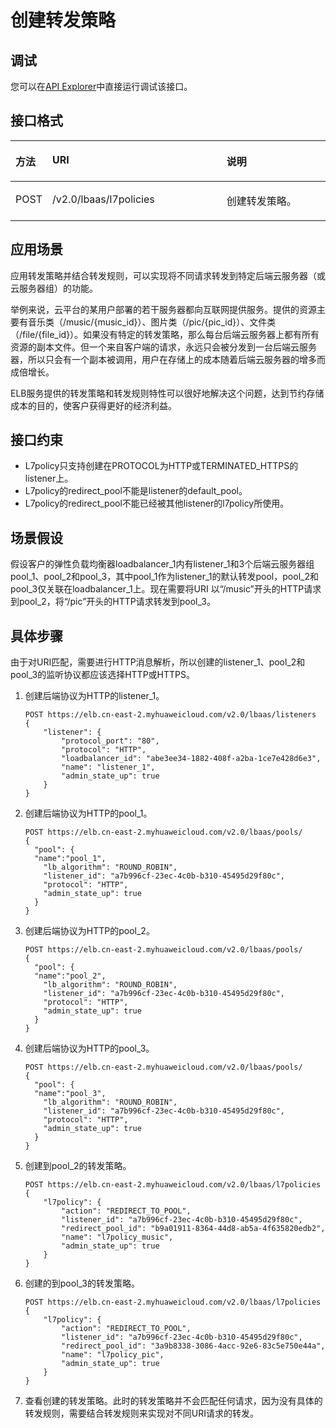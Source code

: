 # 创建转发策略<a name="elb_qs_0010"></a>

## 调试<a name="zh-cn_topic_0135706235_zh-cn_topic_0135706204_section3683205810399"></a>

您可以在[API Explorer](https://apiexplorer.developer.huaweicloud.com/apiexplorer/doc?product=ELB&api=CreateL7policy&version=v2)中直接运行调试该接口。

## 接口格式<a name="zh-cn_topic_0135706235_section60537015"></a>

<a name="zh-cn_topic_0135706235_table45678842"></a>
<table><thead align="left"><tr id="zh-cn_topic_0135706235_row52185321"><th class="cellrowborder" valign="top" width="11.110000000000001%" id="mcps1.1.4.1.1"><p id="zh-cn_topic_0135706235_p66261449"><a name="zh-cn_topic_0135706235_p66261449"></a><a name="zh-cn_topic_0135706235_p66261449"></a>方法</p>
</th>
<th class="cellrowborder" valign="top" width="55.559999999999995%" id="mcps1.1.4.1.2"><p id="zh-cn_topic_0135706235_p65577162"><a name="zh-cn_topic_0135706235_p65577162"></a><a name="zh-cn_topic_0135706235_p65577162"></a>URI</p>
</th>
<th class="cellrowborder" valign="top" width="33.33%" id="mcps1.1.4.1.3"><p id="zh-cn_topic_0135706235_p10149907"><a name="zh-cn_topic_0135706235_p10149907"></a><a name="zh-cn_topic_0135706235_p10149907"></a>说明</p>
</th>
</tr>
</thead>
<tbody><tr id="zh-cn_topic_0135706235_row16836173"><td class="cellrowborder" valign="top" width="11.110000000000001%" headers="mcps1.1.4.1.1 "><p id="zh-cn_topic_0135706235_p21552800"><a name="zh-cn_topic_0135706235_p21552800"></a><a name="zh-cn_topic_0135706235_p21552800"></a>POST</p>
</td>
<td class="cellrowborder" valign="top" width="55.559999999999995%" headers="mcps1.1.4.1.2 "><p id="zh-cn_topic_0135706235_p946355"><a name="zh-cn_topic_0135706235_p946355"></a><a name="zh-cn_topic_0135706235_p946355"></a>/v2.0/lbaas/l7policies</p>
</td>
<td class="cellrowborder" valign="top" width="33.33%" headers="mcps1.1.4.1.3 "><p id="zh-cn_topic_0135706235_p9545902"><a name="zh-cn_topic_0135706235_p9545902"></a><a name="zh-cn_topic_0135706235_p9545902"></a>创建转发策略。</p>
</td>
</tr>
</tbody>
</table>

## 应用场景<a name="zh-cn_topic_0135706235_section7962231"></a>

应用转发策略并结合转发规则，可以实现将不同请求转发到特定后端云服务器（或云服务器组）的功能。

举例来说，云平台的某用户部署的若干服务器都向互联网提供服务。提供的资源主要有音乐类（/music/\{music\_id\}）、图片类（/pic/\{pic\_id\}）、文件类（/file/\{file\_id\}）。如果没有特定的转发策略，那么每台后端云服务器上都有所有资源的副本文件。但一个来自客户端的请求，永远只会被分发到一台后端云服务器，所以只会有一个副本被调用，用户在存储上的成本随着后端云服务器的增多而成倍增长。

ELB服务提供的转发策略和转发规则特性可以很好地解决这个问题，达到节约存储成本的目的，使客户获得更好的经济利益。

## 接口约束<a name="zh-cn_topic_0135706235_section40960983"></a>

-   L7policy只支持创建在PROTOCOL为HTTP或TERMINATED\_HTTPS的listener上。
-   L7policy的redirect\_pool不能是listener的default\_pool。
-   L7policy的redirect\_pool不能已经被其他listener的l7policy所使用。

## 场景假设<a name="zh-cn_topic_0135706235_section33104529"></a>

假设客户的弹性负载均衡器loadbalancer\_1内有listener\_1和3个后端云服务器组pool\_1、pool\_2和pool\_3，其中pool\_1作为listener\_1的默认转发pool，pool\_2和pool\_3仅关联在loadbalancer\_1上。现在需要将URI 以“/music”开头的HTTP请求到pool\_2，将“/pic”开头的HTTP请求转发到pool\_3。

## 具体步骤<a name="zh-cn_topic_0135706235_section29505307"></a>

由于对URI匹配，需要进行HTTP消息解析，所以创建的listener\_1、pool\_2和pool\_3的监听协议都应该选择HTTP或HTTPS。

1.  创建后端协议为HTTP的listener\_1。

    ```
    POST https://elb.cn-east-2.myhuaweicloud.com/v2.0/lbaas/listeners
    {
        "listener": {
            "protocol_port": "80",
            "protocol": "HTTP",
            "loadbalancer_id": "abe3ee34-1882-408f-a2ba-1ce7e428d6e3",
            "name": "listener_1",
            "admin_state_up": true
        }
    }
    ```

2.  创建后端协议为HTTP的pool\_1。

    ```
    POST https://elb.cn-east-2.myhuaweicloud.com/v2.0/lbaas/pools/
    { 
      "pool": { 
      "name":"pool_1",
        "lb_algorithm": "ROUND_ROBIN", 
        "listener_id": "a7b996cf-23ec-4c0b-b310-45495d29f80c", 
        "protocol": "HTTP", 
        "admin_state_up": true 
      } 
    }
    ```

3.  创建后端协议为HTTP的pool\_2。

    ```
    POST https://elb.cn-east-2.myhuaweicloud.com/v2.0/lbaas/pools/
    { 
      "pool": { 
      "name":"pool_2",
        "lb_algorithm": "ROUND_ROBIN", 
        "listener_id": "a7b996cf-23ec-4c0b-b310-45495d29f80c", 
        "protocol": "HTTP", 
        "admin_state_up": true 
      } 
    }
    ```

4.  创建后端协议为HTTP的pool\_3。

    ```
    POST https://elb.cn-east-2.myhuaweicloud.com/v2.0/lbaas/pools/
    { 
      "pool": { 
      "name":"pool_3",
        "lb_algorithm": "ROUND_ROBIN", 
        "listener_id": "a7b996cf-23ec-4c0b-b310-45495d29f80c", 
        "protocol": "HTTP", 
        "admin_state_up": true 
      } 
    }
    ```

5.  创建到pool\_2的转发策略。

    ```
    POST https://elb.cn-east-2.myhuaweicloud.com/v2.0/lbaas/l7policies
    { 
        "l7policy": { 
            "action": "REDIRECT_TO_POOL",  
            "listener_id": "a7b996cf-23ec-4c0b-b310-45495d29f80c",  
            "redirect_pool_id": "b9a01911-8364-44d8-ab5a-4f635820edb2",  
            "name": "l7policy_music",  
            "admin_state_up": true 
        } 
    }
    ```

6.  创建的到pool\_3的转发策略。

    ```
    POST https://elb.cn-east-2.myhuaweicloud.com/v2.0/lbaas/l7policies
    { 
        "l7policy": { 
            "action": "REDIRECT_TO_POOL",  
            "listener_id": "a7b996cf-23ec-4c0b-b310-45495d29f80c",  
            "redirect_pool_id": "3a9b8338-3086-4acc-92e6-83c5e750e44a",  
            "name": "l7policy_pic",  
            "admin_state_up": true 
        } 
    }
    ```

7.  查看创建的转发策略。此时的转发策略并不会匹配任何请求，因为没有具体的转发规则，需要结合转发规则来实现对不同URI请求的转发。

